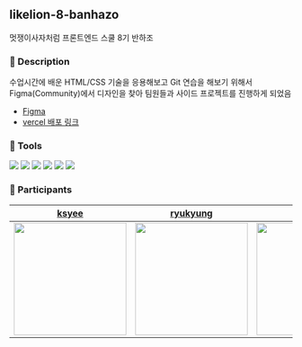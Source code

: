 ## likelion-8-banhazo

멋쟁이사자처럼 프론트엔드 스쿨 8기 반하조

### 📝 Description

수업시간에 배운 HTML/CSS 기술을 응용해보고 Git 연습을 해보기 위해서 Figma(Community)에서 디자인을 찾아 팀원들과 사이드 프로젝트를 진행하게 되었음
- [Figma](https://www.figma.com/community/file/1261776489883432800/web-design-website-design-software-house-website-software-company-website)
- [vercel 배포 링크]()

### 🧰 Tools

<div>
  <img src="https://img.shields.io/badge/HTML5-E34F26?style=flat-square&logo=HTML5&logoColor=white">
  <img src="https://img.shields.io/badge/CSS3-1572b6?style=flat-square&logo=CSS3&logoColor=white">
  <img src="https://img.shields.io/badge/JavaScript-F7DF1E?style=flat-square&logo=JavaScript&logoColor=white">
  <img src="https://img.shields.io/badge/Git-F05032?style=flat-square&logo=Git&logoColor=white">
  <img src="https://img.shields.io/badge/GitHub-181717?style=flat-square&logo=GitHub&logoColor=white">
  <img src="https://img.shields.io/badge/Figma-F24E1E?style=flat-square&logo=Figma&logoColor=white">
</div>

### 👥 Participants

| [ksyee](https://github.com/ksyee) | [ryukyung](https://github.com/ryukyung) | [lanuioe](https://github.com/lanuioe) | [junghyunlee0922](https://github.com/junghyunlee0922) | [lin0211](https://github.com/lin0211) | [SEUNGJUNHWANG](https://github.com/SEUNGJUNHWANG) |
| :---: | :---: | :---: | :---: | :---: | :---: |
| <img src='https://avatars.githubusercontent.com/u/41662707?v=4' width="200px" /> | <img src='https://avatars.githubusercontent.com/u/91606951?v=4' width="200px" /> | <img src='https://avatars.githubusercontent.com/u/148831765?v=4' width="200px" /> | <img src='https://avatars.githubusercontent.com/u/148926098?v=4' width="150px" /> | <img src='https://avatars.githubusercontent.com/u/139965934?v=4' width="200px" /> | <img src='https://avatars.githubusercontent.com/u/148776199?v=4' width="150px" /> |
